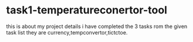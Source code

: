 # task1-temperatureconertor-tool
this is about my project details
i have completed the 3 tasks rom the given task list 
they are currency,tempconvertor,tictctoe.
